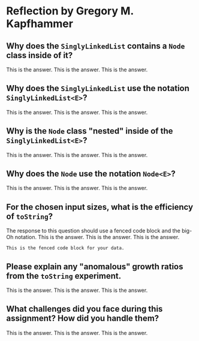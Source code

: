 # Reflection by Gregory M. Kapfhammer

## Why does the `SinglyLinkedList` contains a `Node` class inside of it?

This is the answer.
This is the answer.
This is the answer.

## Why does the `SinglyLinkedList` use the notation `SinglyLinkedList<E>`?

This is the answer.
This is the answer.
This is the answer.

## Why is the `Node` class "nested" inside of the `SinglyLinkedList<E>`?

This is the answer.
This is the answer.
This is the answer.

## Why does the `Node` use the notation `Node<E>`?

This is the answer.
This is the answer.
This is the answer.

## For the chosen input sizes, what is the efficiency of `toString`?

The response to this question should use a fenced code block and the big-Oh
notation.
This is the answer.
This is the answer.
This is the answer.

```
This is the fenced code block for your data.
```

## Please explain any "anomalous" growth ratios from the `toString` experiment.

This is the answer.
This is the answer.
This is the answer.

## What challenges did you face during this assignment? How did you handle them?

This is the answer.
This is the answer.
This is the answer.
